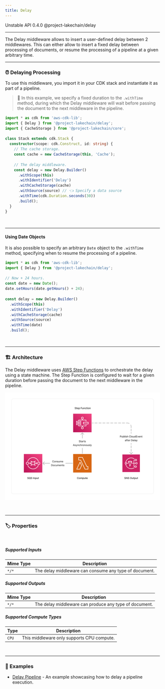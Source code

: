 ```yaml
---
title: Delay
---
```


<span title="Label: Pro" data-view-component="true" class="Label Label--api text-uppercase">
  Unstable API
</span>
<span title="Label: Pro" data-view-component="true" class="Label Label--version text-uppercase">
  0.4.0
</span>
<span title="Label: Pro" data-view-component="true" class="Label Label--package">
  @project-lakechain/delay
</span>
<br>

---

The Delay middleware allows to insert a user-defined delay between 2 middlewares. This can either allow to insert a fixed delay between processing of documents, or resume the processing of a pipeline at a given arbitrary time.

---

### ⏰ Delaying Processing

To use this middleware, you import it in your CDK stack and instantiate it as part of a pipeline.

> 💁 In this example, we specify a fixed duration to the `.withTime` method, during which the Delay middleware will wait before passing the document to the next middleware in the pipeline.

```typescript
import * as cdk from 'aws-cdk-lib';
import { Delay } from '@project-lakechain/delay';
import { CacheStorage } from '@project-lakechain/core';

class Stack extends cdk.Stack {
  constructor(scope: cdk.Construct, id: string) {
    // The cache storage.
    const cache = new CacheStorage(this, 'Cache');
        
    // The delay middleware.
    const delay = new Delay.Builder()
      .withScope(this)
      .withIdentifier('Delay')
      .withCacheStorage(cache)
      .withSource(source) // 👈 Specify a data source
      .withTime(cdk.Duration.seconds(30))
      .build();
  }
}
```

<br>

---

#### Using Date Objects

It is also possible to specify an arbitrary `Date` object to the `.withTime` method, specifying when to resume the processing of a pipeline.

```typescript
import * as cdk from 'aws-cdk-lib';
import { Delay } from '@project-lakechain/delay';

// Now + 24 hours.
const date = new Date();
date.setHours(date.getHours() + 24);

const delay = new Delay.Builder()
  .withScope(this)
  .withIdentifier('Delay')
  .withCacheStorage(cache)
  .withSource(source)
  .withTime(date)
  .build();
```

<br>

---

### 🏗️ Architecture

The Delay middleware uses [AWS Step Functions](https://aws.amazon.com/step-functions/) to orchestrate the delay using a state machine. The Step Function is configured to wait for a given duration before passing the document to the next middleware in the pipeline.

![Delay Architecture](../../../assets/delay-architecture.png)

<br>

---

### 🏷️ Properties

<br>

##### Supported Inputs

| Mime Type | Description |
| --------- | ----------- |
| `*/*`     | The delay middleware can consume any type of document. |

##### Supported Outputs

| Mime Type | Description |
| --------- | ----------- |
| `*/*`     | The delay middleware can produce any type of document. |

##### Supported Compute Types

| Type  | Description |
| ----- | ----------- |
| `CPU` | This middleware only supports CPU compute. |

<br>

---

### 📖 Examples

- [Delay Pipeline](https://github.com/awslabs/project-lakechain/tree/main/examples/simple-pipelines/delay-pipeline) - An example showcasing how to delay a pipeline execution.
